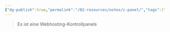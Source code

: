 ```yaml
---
{"dg-publish":true,"permalink":"/02-resources/notes/c-panel/","tags":["GFN/LF09","tools","empty"],"updated":"2024-08-16T18:34:27.000+02:00"}
---
```


>Es ist eine Webhosting-Kontrollpanels 